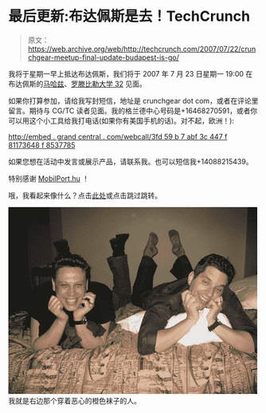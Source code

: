# 最后更新:布达佩斯是去！TechCrunch

> 原文：<https://web.archive.org/web/http://techcrunch.com/2007/07/22/crunchgear-meetup-final-update-budapest-is-go/>

我将于星期一早上抵达布达佩斯，我们将于 2007 年 7 月 23 日星期一 19:00 在布达佩斯的[马哈兹](https://web.archive.org/web/20160422033125/http://www.maghazblog.hu/)、[罗滕比勒大学 32](https://web.archive.org/web/20160422033125/http://maps.google.com/maps?q=Rottenbiller+u.+32.+budapest+hungary&ie=UTF8&oe=utf-8&client=firefox-a&ll=47.504098,19.0766&spn=0.012901,0.029182&z=15&iwloc=addr&om=1) 见面。

如果你打算参加，请给我写封短信，地址是 crunchgear dot com，或者在评论里留言。期待与 CG/TC 读者见面。我的格兰德中心号码是+16468270591，或者你可以用这个小工具给我打电话(如果你有美国手机的话)。对不起，欧洲！):

[http://embed . grand central . com/webcall/3fd 59 b 7 abf 3c 447 f 81173648 f 8537785](https://web.archive.org/web/20160422033125/http://embed.grandcentral.com/webcall/3fd59b7abf3c447f81173648f8537785)

如果您想在活动中发言或展示产品，请联系我。也可以短信我+14088215439。

特别感谢 [MobilPort.hu](https://web.archive.org/web/20160422033125/http://www.mobilport.hu/) ！

哦，我看起来像什么？点击[此处](https://web.archive.org/web/20160422033125/http://crunchgear.com/?page_id=2)或点击跳过跳转。

![](img/ad8ccddcbb5039b722b93c3f0581e66f.png)
我就是右边那个穿着恶心的橙色袜子的人。